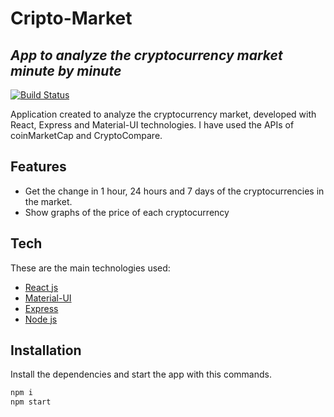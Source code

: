 # Cripto-Market
## _App to analyze the cryptocurrency market minute by minute_

[![Build Status](https://travis-ci.com/P3dR099/CryptoMarket-app.svg?token=pqgpLKWQbMy9eSnob2Ym&branch=main)](https://travis-ci.org/joemccann/dillinger)

Application created to analyze the cryptocurrency market, developed with React, Express and Material-UI technologies. I have used the APIs of coinMarketCap and CryptoCompare.


## Features

- Get the change in 1 hour, 24 hours and 7 days of the cryptocurrencies in the market.
- Show graphs of the price of each cryptocurrency

## Tech

These are the main technologies used:

- [React js](https://github.com/facebook/react.git)
- [Material-UI](https://material-ui.com/)
- [Express](https://expressjs.com/es/)
- [Node js](http://nodejs.org/)

## Installation

Install the dependencies and start the app with this commands.

```sh
npm i
npm start
```
